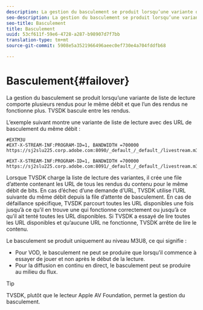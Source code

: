 ```yaml
---
description: La gestion du basculement se produit lorsqu’une variante de liste de lecture comporte plusieurs rendus pour le même débit et que l’un des rendus ne fonctionne plus. TVSDK bascule entre les rendus.
seo-description: La gestion du basculement se produit lorsqu’une variante de liste de lecture comporte plusieurs rendus pour le même débit et que l’un des rendus ne fonctionne plus. TVSDK bascule entre les rendus.
seo-title: Basculement
title: Basculement
uuid: 53cf611f-59e6-4728-a287-b98907d7f7bb
translation-type: tm+mt
source-git-commit: 5908e5a3521966496aeec0ef730e4a704fddfb68

---
```



# Basculement{#failover}

La gestion du basculement se produit lorsqu’une variante de liste de lecture comporte plusieurs rendus pour le même débit et que l’un des rendus ne fonctionne plus. TVSDK bascule entre les rendus.

L’exemple suivant montre une variante de liste de lecture avec des URL de basculement du même débit :

```
#EXTM3U
#EXT-X-STREAM-INF:PROGRAM-ID=1, BANDWIDTH =700000
https://sj2slu225.corp.adobe.com:8090/_default_/_default_/livestream.m3u8   

#EXT-X-STREAM-INF:PROGRAM-ID=1, BANDWIDTH =700000
https://sj2slu225.corp.adobe.com:8091/_default_/_default_/livestream.m3u8
```

Lorsque TVSDK charge la liste de lecture des variantes, il crée une file d’attente contenant les URL de tous les rendus du contenu pour le même débit de bits. En cas d’échec d’une demande d’URL, TVSDK utilise l’URL suivante du même débit depuis la file d’attente de basculement. En cas de défaillance spécifique, TVSDK parcourt toutes les URL disponibles une fois jusqu’à ce qu’il en trouve une qui fonctionne correctement ou jusqu’à ce qu’il ait tenté toutes les URL disponibles. Si TVSDK a essayé de lire toutes les URL disponibles et qu’aucune URL ne fonctionne, TVSDK arrête de lire le contenu.

Le basculement se produit uniquement au niveau M3U8, ce qui signifie :

* Pour VOD, le basculement ne peut se produire que lorsqu’il commence à essayer de jouer et non après le début de la lecture.
* Pour la diffusion en continu en direct, le basculement peut se produire au milieu du flux.

>[!TIP]
>
>TVSDK, plutôt que le lecteur Apple AV Foundation, permet la gestion du basculement.

